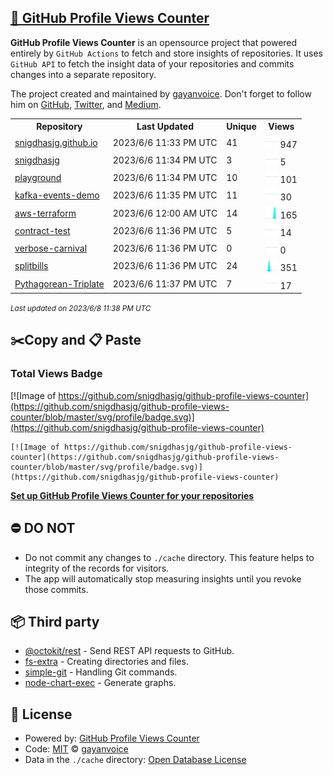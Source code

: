 ## [🚀 GitHub Profile Views Counter](https://github.com/gayanvoice/github-profile-views-counter)
**GitHub Profile Views Counter** is an opensource project that powered entirely by  `GitHub Actions` to fetch and store insights of repositories.
It uses `GitHub API` to fetch the insight data of your repositories and commits changes into a separate repository.

The project created and maintained by [gayanvoice](https://github.com/gayanvoice). Don't forget to follow him on [GitHub](https://github.com/gayanvoice), [Twitter](https://twitter.com/gayanvoice), and [Medium](https://gayanvoice.medium.com/).

<table>
	<tr>
		<th>
			Repository
		</th>
		<th>
			Last Updated
		</th>
		<th>
			Unique
		</th>
		<th>
			Views
		</th>
	</tr>
	<tr>
		<td>
			<a href="https://github.com/snigdhasjg/github-profile-views-counter/tree/master/readme/610491551/week.md">
				snigdhasjg.github.io
			</a>
		</td>
		<td>
			2023/6/6 11:33 PM UTC
		</td>
		<td>
			41
		</td>
		<td>
			<img alt="Response time graph" src="https://github.com/snigdhasjg/github-profile-views-counter/raw/master/graph/610491551/small/week.png" height="20"> 947
		</td>
	</tr>
	<tr>
		<td>
			<a href="https://github.com/snigdhasjg/github-profile-views-counter/tree/master/readme/469472181/week.md">
				snigdhasjg
			</a>
		</td>
		<td>
			2023/6/6 11:34 PM UTC
		</td>
		<td>
			3
		</td>
		<td>
			<img alt="Response time graph" src="https://github.com/snigdhasjg/github-profile-views-counter/raw/master/graph/469472181/small/week.png" height="20"> 5
		</td>
	</tr>
	<tr>
		<td>
			<a href="https://github.com/snigdhasjg/github-profile-views-counter/tree/master/readme/327022635/week.md">
				playground
			</a>
		</td>
		<td>
			2023/6/6 11:34 PM UTC
		</td>
		<td>
			10
		</td>
		<td>
			<img alt="Response time graph" src="https://github.com/snigdhasjg/github-profile-views-counter/raw/master/graph/327022635/small/week.png" height="20"> 101
		</td>
	</tr>
	<tr>
		<td>
			<a href="https://github.com/snigdhasjg/github-profile-views-counter/tree/master/readme/505153827/week.md">
				kafka-events-demo
			</a>
		</td>
		<td>
			2023/6/6 11:35 PM UTC
		</td>
		<td>
			11
		</td>
		<td>
			<img alt="Response time graph" src="https://github.com/snigdhasjg/github-profile-views-counter/raw/master/graph/505153827/small/week.png" height="20"> 30
		</td>
	</tr>
	<tr>
		<td>
			<a href="https://github.com/snigdhasjg/github-profile-views-counter/tree/master/readme/597687139/week.md">
				aws-terraform
			</a>
		</td>
		<td>
			2023/6/6 12:00 AM UTC
		</td>
		<td>
			14
		</td>
		<td>
			<img alt="Response time graph" src="https://github.com/snigdhasjg/github-profile-views-counter/raw/master/graph/597687139/small/week.png" height="20"> 165
		</td>
	</tr>
	<tr>
		<td>
			<a href="https://github.com/snigdhasjg/github-profile-views-counter/tree/master/readme/511679147/week.md">
				contract-test
			</a>
		</td>
		<td>
			2023/6/6 11:36 PM UTC
		</td>
		<td>
			5
		</td>
		<td>
			<img alt="Response time graph" src="https://github.com/snigdhasjg/github-profile-views-counter/raw/master/graph/511679147/small/week.png" height="20"> 14
		</td>
	</tr>
	<tr>
		<td>
			<a href="https://github.com/snigdhasjg/github-profile-views-counter/tree/master/readme/397389606/week.md">
				verbose-carnival
			</a>
		</td>
		<td>
			2023/6/6 11:36 PM UTC
		</td>
		<td>
			0
		</td>
		<td>
			<img alt="Response time graph" src="https://github.com/snigdhasjg/github-profile-views-counter/raw/master/graph/397389606/small/week.png" height="20"> 0
		</td>
	</tr>
	<tr>
		<td>
			<a href="https://github.com/snigdhasjg/github-profile-views-counter/tree/master/readme/167969231/week.md">
				splitbills
			</a>
		</td>
		<td>
			2023/6/6 11:36 PM UTC
		</td>
		<td>
			24
		</td>
		<td>
			<img alt="Response time graph" src="https://github.com/snigdhasjg/github-profile-views-counter/raw/master/graph/167969231/small/week.png" height="20"> 351
		</td>
	</tr>
	<tr>
		<td>
			<a href="https://github.com/snigdhasjg/github-profile-views-counter/tree/master/readme/185412450/week.md">
				Pythagorean-Triplate
			</a>
		</td>
		<td>
			2023/6/6 11:37 PM UTC
		</td>
		<td>
			7
		</td>
		<td>
			<img alt="Response time graph" src="https://github.com/snigdhasjg/github-profile-views-counter/raw/master/graph/185412450/small/week.png" height="20"> 17
		</td>
	</tr>
</table>

<small><i>Last updated on 2023/6/8 11:38 PM UTC</i></small>

## ✂️Copy and 📋 Paste
### Total Views Badge
[![Image of https://github.com/snigdhasjg/github-profile-views-counter](https://github.com/snigdhasjg/github-profile-views-counter/blob/master/svg/profile/badge.svg)](https://github.com/snigdhasjg/github-profile-views-counter)

```readme
[![Image of https://github.com/snigdhasjg/github-profile-views-counter](https://github.com/snigdhasjg/github-profile-views-counter/blob/master/svg/profile/badge.svg)](https://github.com/snigdhasjg/github-profile-views-counter)
```
[**Set up GitHub Profile Views Counter for your repositories**](https://github.com/gayanvoice/github-profile-views-counter)
## ⛔ DO NOT
- Do not commit any changes to `./cache` directory. This feature helps to integrity of the records for visitors.
- The app will automatically stop measuring insights until you revoke those commits.
## 📦 Third party

- [@octokit/rest](https://www.npmjs.com/package/@octokit/rest) - Send REST API requests to GitHub.
- [fs-extra](https://www.npmjs.com/package/fs-extra) - Creating directories and files.
- [simple-git](https://www.npmjs.com/package/simple-git) - Handling Git commands.
- [node-chart-exec](https://www.npmjs.com/package/node-chart-exec) - Generate graphs.
## 📄 License
- Powered by: [GitHub Profile Views Counter](https://github.com/gayanvoice/github-profile-views-counter)
- Code: [MIT](./LICENSE) © [gayanvoice](https://github.com/gayanvoice)
- Data in the `./cache` directory: [Open Database License](https://opendatacommons.org/licenses/odbl/1-0/)
